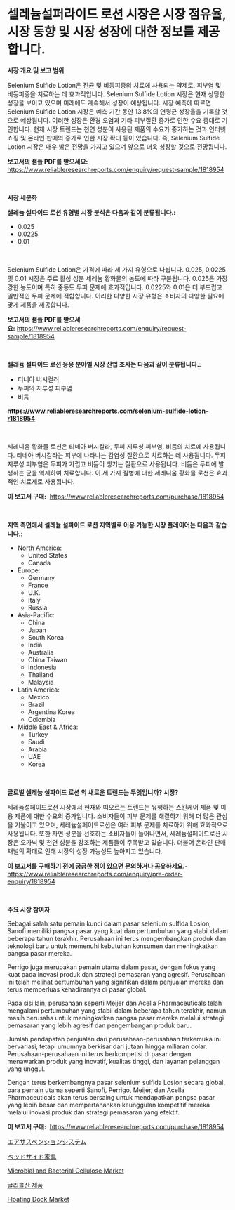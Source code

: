 <p><h1>셀레늄설퍼라이드 로션 시장은 시장 점유율, 시장 동향 및 시장 성장에 대한 정보를 제공합니다.</h1></p><p><strong>시장 개요 및 보고 범위</strong></p>
<p><p>Selenium Sulfide Lotion은 진균 및 비등피증의 치료에 사용되는 약제로, 피부염 및 비등피증을 치료하는 데 효과적입니다. Selenium Sulfide Lotion 시장은 현재 상당한 성장을 보이고 있으며 미래에도 계속해서 성장이 예상됩니다. 시장 예측에 따르면 Selenium Sulfide Lotion 시장은 예측 기간 동안 13.8%의 연평균 성장율을 기록할 것으로 예상됩니다. 이러한 성장은 환경 오염과 기타 피부질환 증가로 인한 수요 증대로 기인합니다. 현재 시장 트렌드는 천연 성분이 사용된 제품의 수요가 증가하는 것과 인터넷 쇼핑 및 온라인 판매의 증가로 인한 시장 확대 등이 있습니다. 즉, Selenium Sulfide Lotion 시장은 매우 밝은 전망을 가지고 있으며 앞으로 더욱 성장할 것으로 전망됩니다.</p></p>
<p><strong>보고서의 샘플 PDF를 받으세요:</strong> <a href="https://www.reliableresearchreports.com/enquiry/request-sample/1818954">https://www.reliableresearchreports.com/enquiry/request-sample/1818954</a></p>
<p>&nbsp;</p>
<p><strong>시장 세분화</strong></p>
<p><strong>셀레늄 설파이드 로션 유형별 시장 분석은 다음과 같이 분류됩니다.:</strong></p>
<p><ul><li>0.025</li><li>0.0225</li><li>0.01</li></ul></p>
<p>&nbsp;</p>
<p><p>Selenium Sulfide Lotion은 가격에 따라 세 가지 유형으로 나뉩니다. 0.025, 0.0225 및 0.01 시장은 주로 활성 성분 세레늄 황화물의 농도에 따라 구분됩니다. 0.025은 가장 강한 농도이며 특히 중등도 두피 문제에 효과적입니다. 0.0225와 0.01은 더 부드럽고 일반적인 두피 문제에 적합합니다. 이러한 다양한 시장 유형은 소비자의 다양한 필요에 맞게 제품을 제공합니다.</p></p>
<p><strong>보고서의 샘플 PDF를 받으세요:</strong>&nbsp;<a href="https://www.reliableresearchreports.com/enquiry/request-sample/1818954">https://www.reliableresearchreports.com/enquiry/request-sample/1818954</a></p>
<p>&nbsp;</p>
<p><strong> 셀레늄 설파이드 로션 응용 분야별 시장 산업 조사는 다음과 같이 분류됩니다.:</strong></p>
<p><ul><li>티네아 버시컬러</li><li>두피의 지루성 피부염</li><li>비듬</li></ul></p>
<p><strong><a href="https://www.reliableresearchreports.com/selenium-sulfide-lotion-r1818954">https://www.reliableresearchreports.com/selenium-sulfide-lotion-r1818954</a></strong></p>
<p>&nbsp;</p>
<p><p>세레니움 황화물 로션은 티네아 버시칼라, 두피 지루성 피부염, 비듬의 치료에 사용됩니다. 티네아 버시칼라는 피부에 나타나는 감염성 질환으로 치료하는 데 사용됩니다. 두피 지루성 피부염은 두피가 가렵고 비듬이 생기는 질환으로 사용됩니다. 비듬은 두피에 발생하는 균을 억제하여 치료합니다. 이 세 가지 질병에 대한 세레니움 황화물 로션은 효과적인 치료제로 사용됩니다.</p></p>
<p><strong>이 보고서 구매:</strong>&nbsp; <a href="https://www.reliableresearchreports.com/purchase/1818954">https://www.reliableresearchreports.com/purchase/1818954</a></p>
<p>&nbsp;</p>
<p><strong>지역 측면에서 셀레늄 설파이드 로션 지역별로 이용 가능한 시장 플레이어는 다음과 같습니다.:</strong></p>
<p><ul>
    <li>
        North America:
        <ul>
            <li>United States</li>
            <li>Canada</li>
        </ul>
    </li>
    <li>
        Europe:
        <ul>
            <li>Germany</li>
            <li>France</li>
            <li>U.K.</li>
            <li>Italy</li>
            <li>Russia</li>
        </ul>
    </li>
    <li>
        Asia-Pacific:
        <ul>
            <li>China</li>
            <li>Japan</li>
            <li>South Korea</li>
            <li>India</li>
            <li>Australia</li>
            <li>China Taiwan</li>
            <li>Indonesia</li>
            <li>Thailand</li>
            <li>Malaysia</li>
        </ul>
    </li>
    <li>
        Latin America:
        <ul>
            <li>Mexico</li>
            <li>Brazil</li>
            <li>Argentina Korea</li>
            <li>Colombia</li>
        </ul>
    </li>
    <li>
        Middle East & Africa:
        <ul>
            <li>Turkey</li>
            <li>Saudi</li>
            <li>Arabia</li>
            <li>UAE</li>
            <li>Korea</li>
        </ul>
    </li>
    </ul></p>
<p>&nbsp;</p>
<p><strong>글로벌 셀레늄 설파이드 로션 의 새로운 트렌드는 무엇입니까? 시장?</strong></p>
<p><p>세레늄설페이드로션 시장에서 현재와 떠오르는 트렌드는 유행하는 스킨케어 제품 및 미용 제품에 대한 수요의 증가입니다. 소비자들이 피부 문제를 해결하기 위해 더 많은 관심을 기울이고 있으며, 세레늄설페이드로션은 여러 피부 문제를 치료하기 위해 효과적으로 사용됩니다. 또한 자연 성분을 선호하는 소비자들이 늘어나면서, 세레늄설페이드로션 시장은 오가닉 및 천연 성분을 강조하는 제품들이 주목받고 있습니다. 더불어 온라인 판매 채널의 확대로 인해 시장의 성장 가능성도 높아지고 있습니다.</p></p>
<p><strong>이 보고서를 구매하기 전에 궁금한 점이 있으면 문의하거나 공유하세요.</strong>- <a href="https://www.reliableresearchreports.com/enquiry/pre-order-enquiry/1818954">https://www.reliableresearchreports.com/enquiry/pre-order-enquiry/1818954</a></p>
<p>&nbsp;</p>
<p><strong>주요 시장 참여자</strong></p>
<p><p>Sebagai salah satu pemain kunci dalam pasar selenium sulfida Losion, Sanofi memiliki pangsa pasar yang kuat dan pertumbuhan yang stabil dalam beberapa tahun terakhir. Perusahaan ini terus mengembangkan produk dan teknologi baru untuk memenuhi kebutuhan konsumen dan meningkatkan pangsa pasar mereka.</p><p>Perrigo juga merupakan pemain utama dalam pasar, dengan fokus yang kuat pada inovasi produk dan strategi pemasaran yang agresif. Perusahaan ini telah melihat pertumbuhan yang signifikan dalam penjualan mereka dan terus memperluas kehadirannya di pasar global.</p><p>Pada sisi lain, perusahaan seperti Meijer dan Acella Pharmaceuticals telah mengalami pertumbuhan yang stabil dalam beberapa tahun terakhir, namun masih berusaha untuk meningkatkan pangsa pasar mereka melalui strategi pemasaran yang lebih agresif dan pengembangan produk baru.</p><p>Jumlah pendapatan penjualan dari perusahaan-perusahaan terkemuka ini bervariasi, tetapi umumnya berkisar dari jutaan hingga miliaran dolar. Perusahaan-perusahaan ini terus berkompetisi di pasar dengan menawarkan produk yang inovatif, kualitas tinggi, dan layanan pelanggan yang unggul.</p><p>Dengan terus berkembangnya pasar selenium sulfida Losion secara global, para pemain utama seperti Sanofi, Perrigo, Meijer, dan Acella Pharmaceuticals akan terus bersaing untuk mendapatkan pangsa pasar yang lebih besar dan mempertahankan keunggulan kompetitif mereka melalui inovasi produk dan strategi pemasaran yang efektif.</p></p>
<p><strong>이 보고서 구매:</strong>&nbsp;&nbsp;<a href="https://www.reliableresearchreports.com/purchase/1818954">https://www.reliableresearchreports.com/purchase/1818954</a></p>
<p><p><a href="https://medium.com/@dylancoleman70/%E3%82%A8%E3%82%A2%E3%82%B5%E3%82%B9%E3%83%9A%E3%83%B3%E3%82%B7%E3%83%A7%E3%83%B3%E3%82%B7%E3%82%B9%E3%83%86%E3%83%A0%E3%81%AE%E5%B8%82%E5%A0%B4%E8%A6%8F%E6%A8%A1%E3%81%A8%E5%B8%82%E5%A0%B4%E5%8B%95%E5%90%91-%E5%AE%8C%E5%85%A8%E3%81%AA%E7%94%A3%E6%A5%AD%E6%A6%82%E8%A6%81-2024%E5%B9%B4%E3%81%8B%E3%82%892031%E5%B9%B4-b869c67cf799">エアサスペンションシステム</a></p><p><a href="https://medium.com/@alioukaye1/%E3%83%99%E3%83%83%E3%83%89%E3%82%B5%E3%82%A4%E3%83%89%E5%AE%B6%E5%85%B7%E5%B8%82%E5%A0%B4%E3%82%B7%E3%82%A7%E3%82%A2%E3%81%AE%E9%80%B2%E5%8C%96%E3%81%A8%E5%B8%82%E5%A0%B4%E6%88%90%E9%95%B7%E3%83%88%E3%83%AC%E3%83%B3%E3%83%892024%E5%B9%B4%E3%81%8B%E3%82%892031%E5%B9%B4%E3%81%BE%E3%81%A7-87cd0835ea5b">ベッドサイド家具</a></p><p><a href="https://www.linkedin.com/pulse/microbial-bacterial-cellulose-market-offers-provide-insightful-vse9c?trackingId=ezB5X2%2B1crD%2FfOmo9ymqpA%3D%3D">Microbial and Bacterial Cellulose Market</a></p><p><a href="https://medium.com/@mehereenadusoye/%EA%B8%80%EB%A6%AC%EC%BD%9C%EC%82%B0-%EC%A0%9C%ED%92%88-%EC%8B%9C%EC%9E%A5-%EA%B7%9C%EB%AA%A8-%EC%8B%9C%EC%9E%A5-%EC%A0%84%EB%A7%9D-%EB%B0%8F-%EC%8B%9C%EC%9E%A5-%EC%98%88%EC%B8%A1-2024%EB%85%84%EB%B6%80%ED%84%B0-2031%EB%85%84%EA%B9%8C%EC%A7%80-be7efa823335">글리콜산 제품</a></p><p><a href="https://www.linkedin.com/pulse/floating-dock-market-insight-trends-growth-forecasted-from-2024-ylppf?trackingId=q6UMYGbCCy0F2JKpPbeU8w%3D%3D">Floating Dock Market</a></p></p>